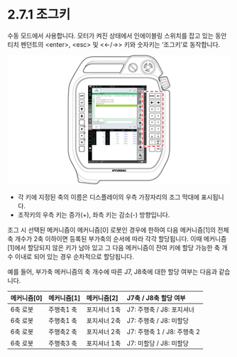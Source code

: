 # 2.7.1 조그키

수동 모드에서 사용합니다. 모터가 켜진 상태에서 인에이블링 스위치를 잡고 있는 동안 티치 펜던트의 &lt;enter&gt;, &lt;esc&gt; 및 &lt;←/→&gt; 키와 숫자키는 ‘조그키’로 동작합니다.

![&#xADF8;&#xB9BC; 26 &#xD2F0;&#xCE58; &#xD39C;&#xB358;&#xD2B8;&#xC758; &#xC870;&#xADF8;&#xD0A4;](../../.gitbook/assets/image%20%2894%29.png)

* 각 키에 지정된 축의 이름은 디스플레이의 우측 가장자리의 조그 막대에 표시됩니다.
* 조작키의 우측 키는 증가\(+\), 좌측 키는 감소\(-\) 방향입니다.

조그 시 선택된 메커니즘이 메커니즘\[0\] 로봇인 경우에 한하여 다음 메커니즘\[1\]의 전체 축 개수가 2축 이하이면 등록된 부가축의 순서에 따라 각각 할당됩니다. 이때 메커니즘\[1\]에서 할당되지 않은 키가 남아 있고 그 다음 메커니즘이 잔여 키에 할당 가능한 축 개수 이내로 되어 있는 경우 순차적으로 할당됩니다.

예를 들어, 부가축 메커니즘의 축 개수에 따른 J7, J8축에 대한 할당 여부는 다음과 같습니다.

| 메커니즘\[0\] | 메커니즘\[1\] | 메커니즘\[2\] | J7축 / J8축 할당 여부 |
| :--- | :--- | :--- | :--- |
| 6축 로봇 | 주행축1 축 | 포지셔너 1축 | J7: 주행축 / J8: 포지셔너 |
| 6축 로봇 | 주행축1 축 | 포지셔너 2축 | J7: 주행축 / J8: 미할당 |
| 6축 로봇 | 주행축2 축 | 포지셔너 2축 | J7: 주행축 1 / J8: 주행축 2 |
| 6축 로봇 | 주행축3 축 | 포지셔너 1축 | J7: 미할당 / J8: 미할당 |



